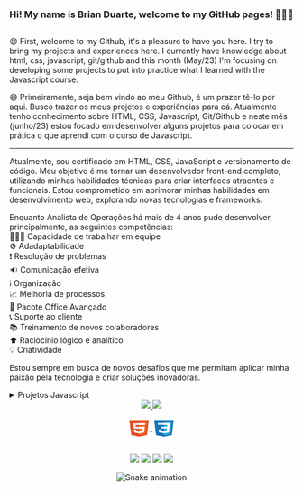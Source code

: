 ### Hi! My name is Brian Duarte, welcome to my GitHub pages! 👋👨‍💻 
##

😄 First, welcome to my Github, it's a pleasure to have you here. I try to bring my projects and experiences here.
I currently have knowledge about html, css, javascript, git/github and this month (May/23) I'm focusing on developing some projects to put into practice what I learned with the Javascript course.

😄 Primeiramente, seja bem vindo ao meu Github, é um prazer tê-lo por aqui. Busco trazer os meus projetos e experiências para cá. 
Atualmente tenho conhecimento sobre HTML, CSS, Javascript, Git/Github e neste mês (junho/23) estou focado em desenvolver alguns projetos para colocar em prática o que aprendi com o curso de Javascript.

<hr>

Atualmente, sou certificado em HTML, CSS, JavaScript e versionamento de código. Meu objetivo é me tornar um desenvolvedor front-end completo, utilizando minhas habilidades técnicas para criar interfaces atraentes e funcionais. Estou comprometido em aprimorar minhas habilidades em desenvolvimento web, explorando novas tecnologias e frameworks.

Enquanto Analista de Operações há mais de 4 anos pude desenvolver, principalmente, as seguintes competências:<br>
👨‍👩‍👦 Capacidade de trabalhar em equipe <br>
⚙️ Adadaptabilidade <br>
❗ Resolução de problemas <br>
🔉 Comunicação efetiva <br>
ℹ️  Organização <br>
📈 Melhoria de processos <br>
📑 Pacote Office Avançado <br>
📞 Suporte ao cliente <br>
📚 Treinamento de novos colaboradores <br>
⬆️ Raciocínio lógico e analítico <br>
💡 Criatividade


Estou sempre em busca de novos desafios que me permitam aplicar minha paixão pela tecnologia e criar soluções inovadoras.

<details>

<summary> Projetos Javascript</summary>
<br>
<li><a href="https://brianmduarte.github.io/projeto_hamburgueria/" target="_blank">Carrinho de compras 🛒 - Projeto hamburgueria</a>
</li><br>

<li><a href="https://brianmduarte.github.io/urna_eletronica/" target="_blank"> Urna eletrônica 📊 </a></li>

</details>

<div align="center">
  <a href="https://github.com/brianmduarte">
  <img height="180em" src="https://github-readme-stats.vercel.app/api?username=brianmduarte&show_icons=true&theme=merko&include_all_commits=true&count_private=true"/>
  <img height="180em" src="https://github-readme-stats.vercel.app/api/top-langs/?username=brianmduarte&layout=compact&langs_count=7&theme=merko"/>
    
<div style="display: inline_block"><br>    
  <img align="center" alt="Rafa-HTML" height="30" width="40" src="https://raw.githubusercontent.com/devicons/devicon/master/icons/html5/html5-original.svg">
  <img align="center" alt="Rafa-CSS" height="30" width="40" src="https://raw.githubusercontent.com/devicons/devicon/master/icons/css3/css3-original.svg">
</div>
    
 ##
    
 <div> 
  <a href="https://instagram.com/brian_mduarte" target="_blank"><img src="https://img.shields.io/badge/-Instagram-%23E4405F?style=for-the-badge&logo=instagram&logoColor=white" target="_blank"></a> 
  <a href = "mailto:contatobraianmucioduarte@gmail.com"><img src="https://img.shields.io/badge/-Gmail-%23333?style=for-the-badge&logo=gmail&logoColor=white" target="_blank"></a>
  <a href="https://web.telegram.org/z/#-1752101086" target="_blank"><img src="https://img.shields.io/badge/Telegram-2CA5E0?style=for-the-badge&logo=telegram&logoColor=white" target="_blank"></a> 
   <a href="https://www.linkedin.com/in/brian-m%C3%BAcio-duarte-1b5749163/" target="_blank"><img src="https://img.shields.io/badge/-LinkedIn-%230077B5?style=for-the-badge&logo=linkedin&logoColor=white" target="_blank"></a>
   
 
 
![Snake animation](https://github.com/brianmduarte/brianmduarte/blob/output/github-contribution-grid-snake.svg)
 
</div>   
